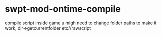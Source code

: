 # swpt-mod-ontime-compile
compile script inside game
u migh need to change folder paths to make it work, dir->getcurrentfolder etc//rawscript
